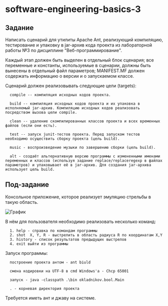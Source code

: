 # software-engineering-basics-3

##  Задание

Написать сценарий для утилиты Apache Ant, реализующий компиляцию, тестирование и упаковку в jar-архив кода проекта из лабораторной работы №3 по дисциплине "Веб-программирование".

Каждый этап должен быть выделен в отдельный блок сценария; все переменные и константы, используемые в сценарии, должны быть вынесены в отдельный файл параметров; MANIFEST.MF должен содержать информацию о версии и о запускаемом классе.

Cценарий должен реализовывать следующие цели (targets):

      compile -- компиляция исходных кодов проекта.

      build -- компиляция исходных кодов проекта и их упаковка в исполняемый jar-архив. Компиляцию исходных кодов реализовать посредством вызова цели compile.

      clean -- удаление скомпилированных классов проекта и всех временных файлов (если они есть).

      test -- запуск junit-тестов проекта. Перед запуском тестов необходимо осуществить сборку проекта (цель build).

      music - воспроизведение музыки по завершению сборки (цель build).

      alt - создаёт альтернативную версию программы с измененными именами переменных и классов (используя задание replace/replaceregexp в файлах параметров) и упаковывает её в jar-архив. Для создания jar-архива использует цель build.

## Под-задание 
Консольное приложение, которое реализует эмуляцию стрельбы в такую область.
   
![График](https://sun9-58.userapi.com/EXSl8c2e0_VgAG8hpwxrrFuOun_ubfCxOhlefA/JNrpcgykabs.jpg)
   
В нём для пользователя необходимо реализовать несколько команд:

      1. help - справка по командам программы
      2. shot  X, Y, R - выстрелить в область радиуса R по координатам X,Y
      3. history - список результатов предыдущих выстрелов
      4. exit выйти из программы


Запуск программы:

      построение проекта антом - ant biuld
   
      смена кодировки на UTF-8 в cmd Windows'а - Chcp 65001
   
      запуск - java -classpath .\bin okladnikov.bool.Main

	  . - корневая директория проекта


Требуется иметь ант и джаву на системе.
